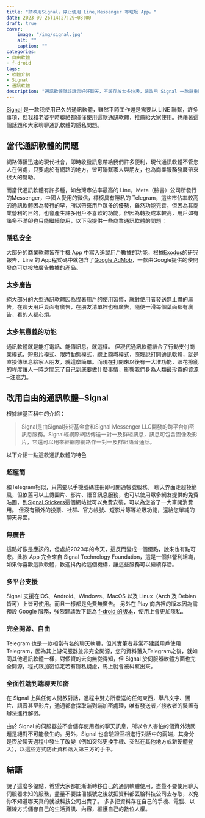 ```yaml
---
title: "請改用Signal，停止使用 Line,Messenger 等垃圾 App。"
date: 2023-09-26T14:27:29+08:00
draft: true
cover:
    image: "/img/signal.jpg"
    alt: ""
    caption: ""
categories: 
- 自由軟體
- f-droid
tags: 
- 軟體介紹
- Signal
- 通訊軟體
description: "通訊軟體就該讓您好好聊天，不該存放太多垃圾，請改用 Signal 一款尊重隱私的自由通訊軟體。"
---
```

[Signal](https://www.signal.org/) 是一款我使用已久的通訊軟體，雖然平時工作還是需要以 LINE 聯繫，許多事項，但我和老婆平時聯絡都僅僅使用這款通訊軟體，推薦給大家使用。也藉著這個話題和大家聊聊通訊軟體的隱私問題。

## 當代通訊軟體的問題

網路傳播迅速的現代社會，即時收發訊息帶給我們許多便利，現代通訊軟體不管您人在何處，只要處於有網路的地方，皆可聯繫家人與朋友，也為商業服務發展帶來很大的幫助。

而當代通訊軟體有許多種，如台灣市佔率最高的 Line，Meta（臉書）公司所發行的Messenger，中國人愛用的微信，標榜具有隱私的 Telegram，這些市佔率較高的通訊軟體因為發行的早，所以帶來用戶眾多的優勢，雖然功能完善，但因為其商業營利的目的，也會產生許多用戶不喜歡的功能，但因為轉換成本較高，用戶如有諸多不滿卻也只能繼續使用，以下我提供一些商業通訊軟體的問題：

### 隱私安全

大部分的商業軟體皆在手機 App 中寫入追蹤用戶數據的功能，根據[Exodus](https://reports.exodus-privacy.eu.org/en/reports/jp.naver.line.android/latest/)的研究報告，Line 的 App程式碼中就包含了[Google AdMob](https://admob.google.com/intl/zh-TW/home/resources/what-is-admob/)，一款由Google提供的使開發商可以投放廣告數據的產品。

### 太多廣告

絕大部分的大型通訊軟體因為捏著用戶的使用習慣，就對使用者發送無止盡的廣告，在聊天用戶頁面有廣告，在朋友清單裡也有廣告，隨便一滑每個葉面都有廣告，看的人都心煩。

### 太多無意義的功能

通訊軟體就是能打電話、能傳訊息，就這樣。
但現代通訊軟體結合了行動支付商業模式、短影片模式、限時動態模式，線上商城模式，照理說打開通訊軟體，就是直接傳訊息給家人朋友，就這麼簡單。而現在打開來以後有一大堆功能，眼花撩亂的程度讓人一時之間忘了自己到底要做什麼事情，影響我們身為人類最珍貴的資源─注意力。

## 改用自由的通訊軟體─Signal
根據維基百科中的介紹：
> Signal是由Signal技術基金會和Signal Messenger LLC開發的跨平台加密訊息服務。Signal經網際網路傳送一對一及群組訊息，訊息可包含圖像及影片，它還可以用來經網際網路作一對一及群組語音通話。
>
以下介紹一點這款通訊軟體的特色

### 超極簡
和Telegram相似，只需要以手機號碼註冊即可開通帳號服務。
聊天界面走超極簡風，但依舊可以上傳圖片、影片、語音訊息服務，也可以使用眾多網友提供的免費貼圖，到[Signal Stickers](https://signalstickers.com/)這個網站就可以免費安裝，可以為您省了一大筆開消費用。
但沒有額外的投票、社群、官方帳號、短影片等等垃圾功能，還給您單純的聊天界面。

### 無廣告
這點好像是應該的，但處於2023年的今天，這反而變成一個優點，說來也有點可悲。此款 App 完全來自 Signal Technology Foundation，這是一個非營利組織，如果你喜歡這款軟體，歡迎抖內給這個機構，讓這些服務可以繼續存活。

### 多平台支援
Signal 支援在iOS、Android、Windows、MacOS 以及 Linux（Arch 及 Debian 皆可）上皆可使用。而且一樣都是免費無廣告。
另外在 Play 商店裡的版本因為需預設 Google 服務，強烈建議改下載為 [f-droid 的版本](https://forum.f-droid.org/t/signal-on-f-droid/13742)，使用上會更加隱私。

### 完全開源、自由
Telegram 也是一款相當有名的聊天軟體，但其實筆者非常不建議用戶使用 Telegram，因為其上游伺服器並非完全開源，您的資料落入Telegram之後，就如同其他通訊軟體一樣，對個資的去向無從得知，但 Signal 於伺服器軟體方面也完全開源，程式跟加密協定若有隱私疑慮，馬上就會被糾察出來。

### 全面性端到端聊天加密
在 Signal 上與任何人開啟對話，過程中雙方所發送的任何東西，舉凡文字、圖片、語音甚至影片，通通都會採取端到端加密處理，唯有發送者／接收者的裝置有辦法進行解密。

由於 Signal 的伺服器並不會儲存使用者的聊天訊息，所以令人害怕的個資外洩問題是絕對不可能發生的。另外，Signal 也會驗證互相進行對話中的兩端，其身分是否於聊天過程中發生了改變（例如突然更換手機、突然在其他地方或新硬體登入），以這些方式防止資料落入第三方的手中。

## 結語
說了這麼多優點，希望大家都能漸漸轉移自己的通訊軟體使用，盡量不要使用聊天伺服器未知的服務，盡量不要註冊帳號之後就把資料都丟給科技公司去存取，以免你不知道哪天真的就被科技公司出賣了。
多多把資料存在自己的手機、電腦、以離線方式儲存自己的生活資訊、內容，維護自己的數位人權。

